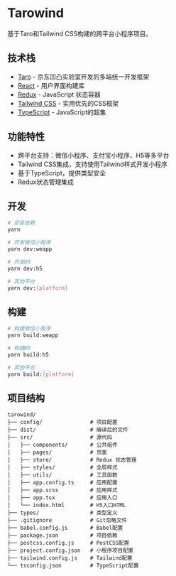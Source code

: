 # Tarowind

基于Taro和Tailwind CSS构建的跨平台小程序项目。

## 技术栈

- [Taro](https://taro.jd.com/) - 京东凹凸实验室开发的多端统一开发框架
- [React](https://reactjs.org/) - 用户界面构建库
- [Redux](https://redux.js.org/) - JavaScript 状态容器
- [Tailwind CSS](https://tailwindcss.com/) - 实用优先的CSS框架
- [TypeScript](https://www.typescriptlang.org/) - JavaScript的超集

## 功能特性

- 跨平台支持：微信小程序、支付宝小程序、H5等多平台
- Tailwind CSS集成，支持使用Tailwind样式开发小程序
- 基于TypeScript，提供类型安全
- Redux状态管理集成

## 开发

```bash
# 安装依赖
yarn

# 开发微信小程序
yarn dev:weapp

# 开发H5
yarn dev:h5

# 其他平台
yarn dev:[platform]
```

## 构建

```bash
# 构建微信小程序
yarn build:weapp

# 构建H5
yarn build:h5

# 其他平台
yarn build:[platform]
```

## 项目结构

```
tarowind/
├── config/               # 项目配置
├── dist/                 # 编译后的文件
├── src/                  # 源代码
│   ├── components/       # 公共组件
│   ├── pages/            # 页面
│   ├── store/            # Redux 状态管理
│   ├── styles/           # 全局样式
│   ├── utils/            # 工具函数
│   ├── app.config.ts     # 应用配置
│   ├── app.scss          # 应用样式
│   ├── app.tsx           # 应用入口
│   └── index.html        # H5入口HTML
├── types/                # 类型定义
├── .gitignore            # Git忽略文件
├── babel.config.js       # Babel配置
├── package.json          # 项目依赖
├── postcss.config.js     # PostCSS配置
├── project.config.json   # 小程序项目配置
├── tailwind.config.js    # Tailwind配置
└── tsconfig.json         # TypeScript配置
``` 